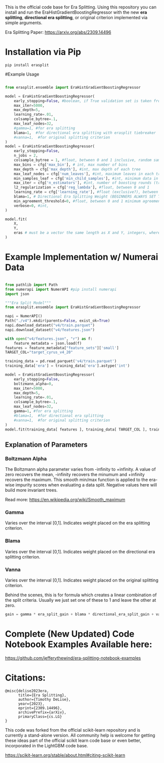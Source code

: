 This is the official code base for Era Splitting. Using this repository you can install and run the EraHistGradientBoostingRegressor with the new **era splitting**, **directional era splitting**, or original criterion implemented via simple arguments.

Era Splitting Paper: https://arxiv.org/abs/2309.14496

# Installation via Pip

```
pip install erasplit
```

#Example Usage

```python

from erasplit.ensemble import EraHistGradientBoostingRegressor

model = EraHistGradientBoostingRegressor( 
    early_stopping=False, #boolean, if True validation set is taken from training set.
    max_iter=5000, 
    max_depth=5, 
    learning_rate=.01, 
    colsample_bytree=.1, 
    max_leaf_nodes=32, 
    #gamma=1, #for era splitting
    blama=1,  #for directional era splitting with erasplit tiebreaker
    #vanna=1,  #for original splitting criterion
)
model = EraHistGradientBoostingRegressor(
    early_stopping=False,
    n_jobs = 2,  
    colsample_bytree = 1, #float, between 0 and 1 inclusive, random sample of columns are used to grow each tree
    max_bins = cfg['max_bin'], # int, max number of bins
    max_depth = cfg['max_depth'], #int, max depth of each tree
    max_leaf_nodes = cfg['num_leaves'], #int, maximum leaves in each tree 
    min_samples_leaf = cfg['min_child_samples'], #int, minimum data in a leaf
    max_iter = cfg['n_estimators'], #int, number of boosting rounds (trees)
    l2_regularization = cfg['reg_lambda'], #float, between 0 and 1
    learning_rate = cfg['learning_rate'], #float (exclusive?), between 0 and 1
    blama=1, # Directional Era Splitting Weight (BEGINNERS ALWAYS SET THIS TO 1!)
    min_agreement_threshold=0, #float, between 0 and 1 minimum agreement in direction of split over the eras of data
    verbose=0, #int, 
)

model.fit(
    X,
    Y,
    eras # must be a vector the same length as X and Y, integers, where each value designates the era (or environment) of each data point
)

```

# Example Implementation w/ Numerai Data

```python

from pathlib import Path
from numerapi import NumerAPI #pip install numerapi
import json

"""Era Split Model"""
from erasplit.ensemble import EraHistGradientBoostingRegressor

napi = NumerAPI()
Path("./v4").mkdir(parents=False, exist_ok=True)
napi.download_dataset("v4/train.parquet")
napi.download_dataset("v4/features.json")

with open("v4/features.json", "r") as f:
    feature_metadata = json.load(f)
features = feature_metadata["feature_sets"]['small']
TARGET_COL="target_cyrus_v4_20"

training_data = pd.read_parquet('v4/train.parquet')
training_data['era'] = training_data['era'].astype('int')

model = EraHistGradientBoostingRegressor( 
    early_stopping=False, 
    boltzmann_alpha=0, 
    max_iter=5000, 
    max_depth=5, 
    learning_rate=.01, 
    colsample_bytree=.1, 
    max_leaf_nodes=32, 
    gamma=1, #for era splitting
    #blama=1,  #for directional era splitting
    #vanna=1,  #for original splitting criterion
)
model.fit(training_data[ features ], training_data[ TARGET_COL ], training_data['era'].values)
```

## Explanation of Parameters
### Boltzmann Alpha
The Boltzmann alpha parameter varies from -infinity to +infinity. A value of zero recovers the mean, -infinity recovers the minumum and +infinity recovers the maximum. This smooth min/max function is applied to the era-wise impurity scores when evaluating a data split. Negative values here will build more invariant trees.

Read more: https://en.wikipedia.org/wiki/Smooth_maximum

### Gamma
Varies over the interval [0,1]. Indicates weight placed on the  era splitting criterion.

### Blama
Varies over the interval [0,1]. Indicates weight placed on the directional era splitting criterion.

### Vanna
Varies over the interval [0,1]. Indicates weight placed on the original splitting criterion.

Behind the scenes, this is for formula which creates a linear combination of the split criteria. Usually we just set one of these to 1 and leave the other at zero.
```python
gain = gamma * era_split_gain + blama * directional_era_split_gain + vanna * original_gain
```

# Complete (New Updated) Code Notebook Examples Available here:

https://github.com/jefferythewind/era-splitting-notebook-examples

# Citations:

````
@misc{delise2023era,
      title={Era Splitting}, 
      author={Timothy DeLise},
      year={2023},
      eprint={2309.14496},
      archivePrefix={arXiv},
      primaryClass={cs.LG}
}
````

This code was forked from the official scikit-learn repository and is currently a stand-alone version. All community help is welcome for getting these ideas part of the official scikit learn code base or even better, incorporated in the LightGBM code base.

https://scikit-learn.org/stable/about.html#citing-scikit-learn
